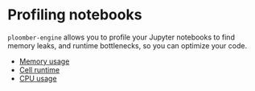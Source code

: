# Profiling notebooks

`ploomber-engine` allows you to profile your Jupyter notebooks to find memory leaks, and runtime bottlenecks, so you can optimize your code.

- [Memory usage](memory)
- [Cell runtime](runtime)
- [CPU usage](cpu)
